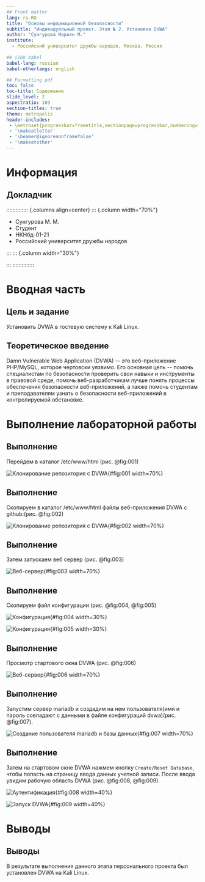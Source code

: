 ```yaml
---
## Front matter
lang: ru-RU
title: "Основы информационной безопасности"
subtitle: "Индивидуальный проект. Этап № 2. Установка DVWA"
author: "Сунгурова Мариян М."
institute:
  - Российский университет дружбы народов, Москва, Россия
 
## i18n babel
babel-lang: russian
babel-otherlangs: english

## Formatting pdf
toc: false
toc-title: Содержание
slide_level: 2
aspectratio: 169
section-titles: true
theme: metropolis
header-includes:
 - \metroset{progressbar=frametitle,sectionpage=progressbar,numbering=fraction}
 - '\makeatletter'
 - '\beamer@ignorenonframefalse'
 - '\makeatother'
---
```


# Информация

## Докладчик

:::::::::::::: {.columns align=center}
::: {.column width="70%"}

  * Сунгурова М. М.
  * Студент
  * НКНбд-01-21
  * Российский университет дружбы народов


:::
::: {.column width="30%"}



:::
::::::::::::::

# Вводная часть

## Цель и задание

Установить DVWA в гостевую систему к Kali Linux.


## Теоретическое введение

Damn Vulnerable Web Application (DVWA) -- это веб-приложение PHP/MySQL, которое чертовски уязвимо. Его основная цель -- помочь специалистам по безопасности проверить свои навыки и инструменты в правовой среде, помочь веб-разработчикам лучше понять процессы обеспечения безопасности веб-приложений, а также помочь студентам и преподавателям узнать о безопасности веб-приложений в контролируемой обстановке.


# Выполнение лабораторной работы

## Выполнение

Перейдем в каталог /etc/www/html (рис. @fig:001)

![Клонирование репозитория с DVWA](image/1.JPG){#fig:001 width=70%}

## Выполнение

Скопируем в каталог /etc/www/html файлы веб-приложения DVWA с github:(рис. @fig:002)

![Клонирование репозитория с DVWA](image/2.JPG){#fig:002 width=70%}

## Выполнение

Затем запускаем веб сервер (рис. @fig:003)

![Веб-сервер](image/3.JPG){#fig:003 width=70%}


## Выполнение

Скопируем файл конфигурации (рис. @fig:004, @fig:005)

![Конфигурация](image/4.JPG){#fig:004 width=30%}

![Конфигурация](image/5.JPG){#fig:005 width=30%}

## Выполнение

Просмотр стартового окна DVWA  (рис. @fig:006)

![Веб-сервер](image/6.JPG){#fig:006 width=70%}

## Выполнение

Запустим сервер mariadb и создадим на нем пользователя(имя и пароль совпадают с данными в файле конфигураций dvwa)(рис. @fig:007).

![Создание пользователя mariadb и базы данных](image/7.JPG){#fig:007 width=70%}

## Выполнение

Затем на стартовом окне DVWA нажмем кнопку `Create/Reset Database`, чтобы попасть на страницу ввода данных учетной записи. После ввода увидим рабочую область DVWA (рис. @fig:008, @fig:009).

![Аутентификация](image/8.JPG){#fig:008 width=40%}

![Запуск DVWA](image/9.JPG){#fig:009 width=40%}


# Выводы

## Выводы

В результате выполнения данного этапа персонального проекта был установлен DVWA на Kali Linux.

